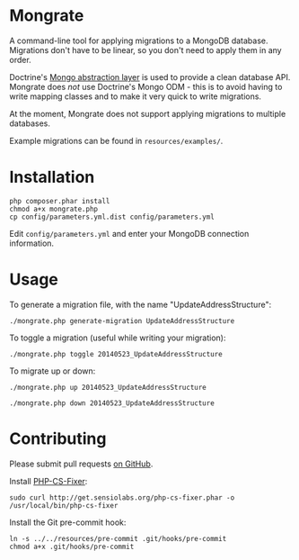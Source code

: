 Mongrate
========

A command-line tool for applying migrations to a MongoDB database. Migrations don't have to be linear, so you don't need to apply them in any order.

Doctrine's [Mongo abstraction layer](https://github.com/doctrine/mongodb) is used to provide a clean database API. Mongrate does *not* use Doctrine's Mongo ODM - this is to avoid having to write mapping classes and to make it very quick to write migrations.

At the moment, Mongrate does not support applying migrations to multiple databases.

Example migrations can be found in `resources/examples/`.

Installation
============

    php composer.phar install
    chmod a+x mongrate.php
    cp config/parameters.yml.dist config/parameters.yml

Edit `config/parameters.yml` and enter your MongoDB connection information.

Usage
=====

To generate a migration file, with the name "UpdateAddressStructure":

    ./mongrate.php generate-migration UpdateAddressStructure

To toggle a migration (useful while writing your migration):

    ./mongrate.php toggle 20140523_UpdateAddressStructure

To migrate up or down:

    ./mongrate.php up 20140523_UpdateAddressStructure

    ./mongrate.php down 20140523_UpdateAddressStructure

Contributing
============

Please submit pull requests [on GitHub](https://github.com/amyboyd/mongrate/pulls).

Install [PHP-CS-Fixer](https://github.com/fabpot/PHP-CS-Fixer):

    sudo curl http://get.sensiolabs.org/php-cs-fixer.phar -o /usr/local/bin/php-cs-fixer

Install the Git pre-commit hook:

    ln -s ../../resources/pre-commit .git/hooks/pre-commit
    chmod a+x .git/hooks/pre-commit
